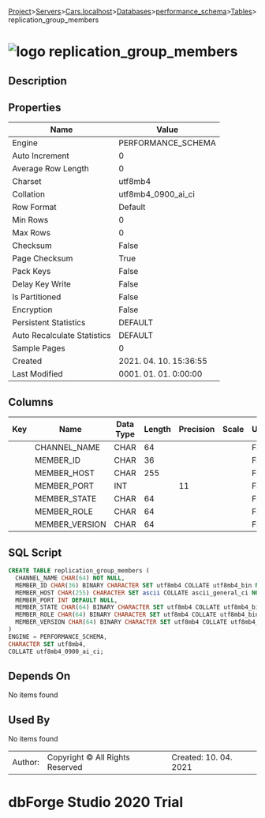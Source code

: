 [Project](../../../../../startpage.md)>[Servers](../../../../Servers.md)>[Cars.localhost](../../../Cars.localhost.md)>[Databases](../../Databases.md)>[performance_schema](../performance_schema.md)>[Tables](Tables.md)>replication_group_members


# ![logo](../../../../../Images/table64.svg) replication_group_members

## <a name="#Description"></a>Description
> 
## <a name="#Properties"></a>Properties
|Name|Value|
|---|---|
|Engine|PERFORMANCE_SCHEMA|
|Auto Increment|0|
|Average Row Length|0|
|Charset|utf8mb4|
|Collation|utf8mb4_0900_ai_ci|
|Row Format|Default|
|Min Rows|0|
|Max Rows|0|
|Checksum|False|
|Page Checksum|True|
|Pack Keys|False|
|Delay Key Write|False|
|Is Partitioned|False|
|Encryption|False|
|Persistent Statistics|DEFAULT|
|Auto Recalculate Statistics|DEFAULT|
|Sample Pages|0|
|Created|2021. 04. 10. 15:36:55|
|Last Modified|0001. 01. 01. 0:00:00|


## <a name="#Columns"></a>Columns
|Key|Name|Data Type|Length|Precision|Scale|Unsigned|Zerofill|Binary|Not Null|Auto Increment|Default|Virtual|Description|
|:---:|---|---|---|---|---|---|---|---|---|---|---|---|---|
||CHANNEL_NAME|CHAR|64|||False|False|False|True|False||False||
||MEMBER_ID|CHAR|36|||False|False|True|True|False||False||
||MEMBER_HOST|CHAR|255|||False|False|False|True|False||False||
||MEMBER_PORT|INT||11||False|False|False|False|False|NULL|False||
||MEMBER_STATE|CHAR|64|||False|False|True|True|False||False||
||MEMBER_ROLE|CHAR|64|||False|False|True|True|False||False||
||MEMBER_VERSION|CHAR|64|||False|False|True|True|False||False||

## <a name="#SqlScript"></a>SQL Script
```SQL
CREATE TABLE replication_group_members (
  CHANNEL_NAME CHAR(64) NOT NULL,
  MEMBER_ID CHAR(36) BINARY CHARACTER SET utf8mb4 COLLATE utf8mb4_bin NOT NULL,
  MEMBER_HOST CHAR(255) CHARACTER SET ascii COLLATE ascii_general_ci NOT NULL,
  MEMBER_PORT INT DEFAULT NULL,
  MEMBER_STATE CHAR(64) BINARY CHARACTER SET utf8mb4 COLLATE utf8mb4_bin NOT NULL,
  MEMBER_ROLE CHAR(64) BINARY CHARACTER SET utf8mb4 COLLATE utf8mb4_bin NOT NULL,
  MEMBER_VERSION CHAR(64) BINARY CHARACTER SET utf8mb4 COLLATE utf8mb4_bin NOT NULL
)
ENGINE = PERFORMANCE_SCHEMA,
CHARACTER SET utf8mb4,
COLLATE utf8mb4_0900_ai_ci;
```

## <a name="#DependsOn"></a>Depends On
No items found

## <a name="#UsedBy"></a>Used By
No items found

||||
|---|---|---|
|Author: |Copyright © All Rights Reserved|Created: 10. 04. 2021|
# dbForge Studio 2020 Trial